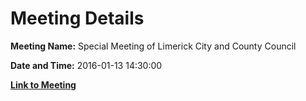 # Meeting Details

**Meeting Name:** Special Meeting of Limerick City and County Council

**Date and Time:** 2016-01-13 14:30:00

**[Link to Meeting](https://www.limerick.ie/council/whats-on/special-meeting-limerick-city-and-county-council-18)**
